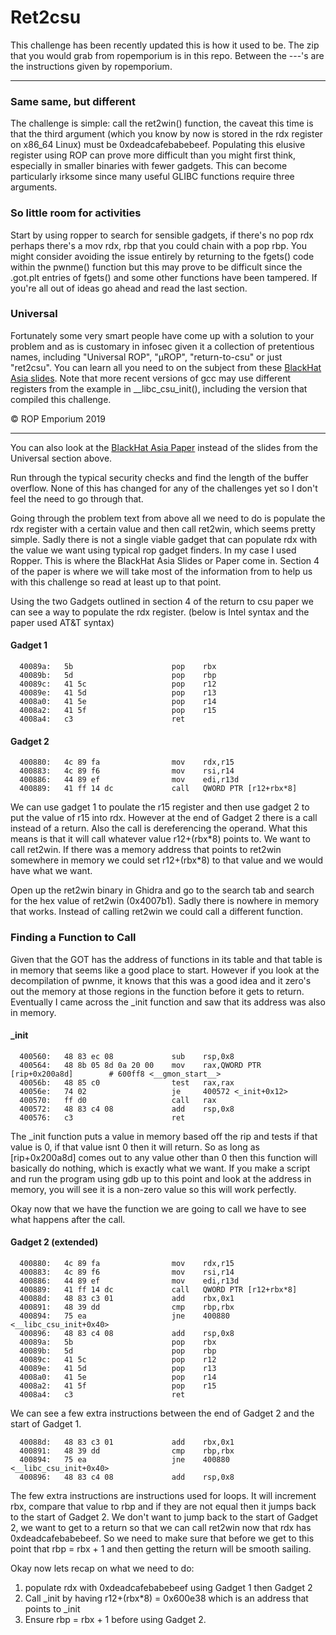 # Ret2csu

This challenge has been recently updated this is how it used to be. The zip that you would grab from ropemporium is in this repo. Between the ---'s are the instructions given by ropemporium.

----------------------------
### Same same, but different
The challenge is simple: call the ret2win() function, the caveat this time is that the third argument (which you know by now is stored in the rdx register on x86_64 Linux) must be 0xdeadcafebabebeef. Populating this elusive register using ROP can prove more difficult than you might first think, especially in smaller binaries with fewer gadgets. This can become particularly irksome since many useful GLIBC functions require three arguments.

### So little room for activities
Start by using ropper to search for sensible gadgets, if there's no pop rdx perhaps there's a mov rdx, rbp that you could chain with a pop rbp. You might consider avoiding the issue entirely by returning to the fgets() code within the pwnme() function but this may prove to be difficult since the .got.plt entries of fgets() and some other functions have been tampered. If you're all out of ideas go ahead and read the last section.

### Universal
Fortunately some very smart people have come up with a solution to your problem and as is customary in infosec given it a collection of pretentious names, including "Universal ROP", "μROP", "return-to-csu" or just "ret2csu". You can learn all you need to on the subject from these [BlackHat Asia slides](https://web.archive.org/web/20190425162924/https://www.blackhat.com/docs/asia-18/asia-18-Marco-return-to-csu-a-new-method-to-bypass-the-64-bit-Linux-ASLR.pdf). Note that more recent versions of gcc may use different registers from the example in __libc_csu_init(), including the version that compiled this challenge.

© ROP Emporium 2019

----------------------------

You can also look at the [BlackHat Asia Paper](https://i.blackhat.com/briefings/asia/2018/asia-18-Marco-return-to-csu-a-new-method-to-bypass-the-64-bit-Linux-ASLR-wp.pdf) instead of the slides from the Universal section above.


Run through the typical security checks and find the length of the buffer overflow. None of this has changed for any of the challenges yet so I don't feel the need to go through that.

Going through the problem text from above all we need to do is populate the rdx register with a certain value and then call ret2win, which seems pretty simple. Sadly there is not a single viable gadget that can populate rdx with the value we want using typical rop gadget finders. In my case I used Ropper. This is where the BlackHat Asia Slides or Paper come in. Section 4 of the paper is where we will take most of the information from to help us with this challenge so read at least up to that point.

Using the two Gadgets outlined in section 4 of the return to csu paper we can see a way to populate the rdx register. (below is Intel syntax and the paper used AT&T syntax)

#### Gadget 1
```Assembly
  40089a:   5b                      pop    rbx  
  40089b:   5d                      pop    rbp  
  40089c:   41 5c                   pop    r12  
  40089e:   41 5d                   pop    r13  
  4008a0:   41 5e                   pop    r14  
  4008a2:   41 5f                   pop    r15  
  4008a4:   c3                      ret
```

#### Gadget 2
```Assembly
  400880:   4c 89 fa                mov    rdx,r15
  400883:   4c 89 f6                mov    rsi,r14
  400886:   44 89 ef                mov    edi,r13d
  400889:   41 ff 14 dc             call   QWORD PTR [r12+rbx*8]
```

We can use gadget 1 to poulate the r15 register and then use gadget 2 to put the value of r15 into rdx. However at the end of Gadget 2 there is a call instead of a return. Also the call is dereferencing the operand. What this means is that it will call whatever value r12+(rbx\*8) points to. We want to call ret2win. If there was a memory address that points to ret2win somewhere in memory we could set r12+(rbx\*8) to that value and we would have what we want.

Open up the ret2win binary in Ghidra and go to the search tab and search for the hex value of ret2win (0x4007b1). Sadly there is nowhere in memory that works. Instead of calling ret2win we could call a different function.

### Finding a Function to Call
Given that the GOT has the address of functions in its table and that table is in memory that seems like a good place to start. However if you look at the decompilation of pwnme, it knows that this was a good idea and it zero's out the memory at those regions in the function before it gets to return. Eventually I came across the \_init function and saw that its address was also in memory.

#### \_init
```Assembly
  400560:   48 83 ec 08             sub    rsp,0x8
  400564:   48 8b 05 8d 0a 20 00    mov    rax,QWORD PTR [rip+0x200a8d]        # 600ff8 <__gmon_start__>
  40056b:   48 85 c0                test   rax,rax
  40056e:   74 02                   je     400572 <_init+0x12>
  400570:   ff d0                   call   rax  
  400572:   48 83 c4 08             add    rsp,0x8
  400576:   c3                      ret
```
The \_init function puts a value in memory based off the rip and tests if that value is 0, if that value isnt 0 then it will return. So as long as \[rip+0x200a8d\] comes out to any value other than 0 then this function will basically do nothing, which is exactly what we want. If you make a script and run the program using gdb up to this point and look at the address in memory, you will see it is a non-zero value so this will work perfectly.

Okay now that we have the function we are going to call we have to see what happens after the call.

#### Gadget 2 (extended)
```Assembly
  400880:   4c 89 fa                mov    rdx,r15
  400883:   4c 89 f6                mov    rsi,r14
  400886:   44 89 ef                mov    edi,r13d
  400889:   41 ff 14 dc             call   QWORD PTR [r12+rbx*8]
  40088d:   48 83 c3 01             add    rbx,0x1
  400891:   48 39 dd                cmp    rbp,rbx
  400894:   75 ea                   jne    400880 <__libc_csu_init+0x40>
  400896:   48 83 c4 08             add    rsp,0x8
  40089a:   5b                      pop    rbx  
  40089b:   5d                      pop    rbp  
  40089c:   41 5c                   pop    r12  
  40089e:   41 5d                   pop    r13  
  4008a0:   41 5e                   pop    r14  
  4008a2:   41 5f                   pop    r15  
  4008a4:   c3                      ret
```

We can see a few extra instructions between the end of Gadget 2 and the start of Gadget 1.

```Assembly
  40088d:   48 83 c3 01             add    rbx,0x1
  400891:   48 39 dd                cmp    rbp,rbx
  400894:   75 ea                   jne    400880 <__libc_csu_init+0x40>
  400896:   48 83 c4 08             add    rsp,0x8
```
The few extra instructions are instructions used for loops. It will increment rbx, compare that value to rbp and if they are not equal then it jumps back to the start of Gadget 2. We don't want to jump back to the start of Gadget 2, we want to get to a return so that we can call ret2win now that rdx has 0xdeadcafebabebeef. So we need to make sure that before we get to this point that rbp = rbx + 1 and then getting the return will be smooth sailing.

Okay now lets recap on what we need to do:
1. populate rdx with 0xdeadcafebabebeef using Gadget 1 then Gadget 2
2. Call \_init by having r12+(rbx\*8) = 0x600e38 which is an address that points to \_init
3. Ensure rbp = rbx + 1 before using Gadget 2.


